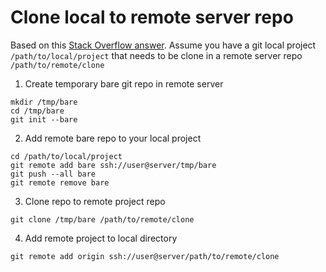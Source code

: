 # Clone local to remote server repo
Based on this [Stack Overflow answer](https://stackoverflow.com/questions/4142936/git-clone-from-local-to-remote). Assume you have a git local project `/path/to/local/project` that needs to be clone in a remote server repo `/path/to/remote/clone`

1. Create temporary bare git repo in remote server
```
mkdir /tmp/bare
cd /tmp/bare
git init --bare
```

2. Add remote bare repo to your local project
```
cd /path/to/local/project
git remote add bare ssh://user@server/tmp/bare
git push --all bare
git remote remove bare
```

3. Clone repo to remote project repo
```
git clone /tmp/bare /path/to/remote/clone
```

4. Add remote project to local directory
```
git remote add origin ssh://user@server/path/to/remote/clone
```

